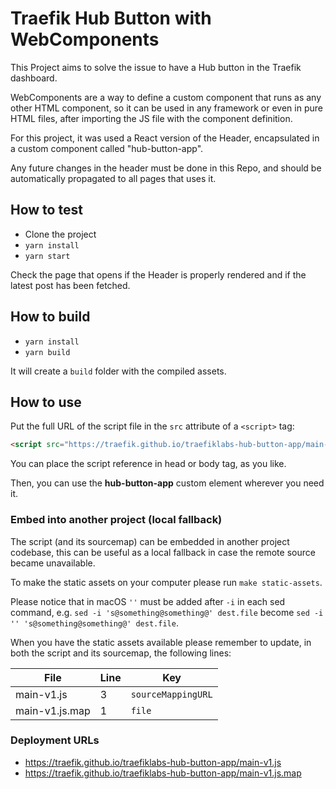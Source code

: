 # Traefik Hub Button with WebComponents

This Project aims to solve the issue to have a Hub button in the Traefik dashboard.

WebComponents are a way to define a custom component that runs as any other HTML component, so it can be used in any framework or even in pure HTML files, after importing the JS file with the component definition.

For this project, it was used a React version of the Header, encapsulated in a custom component called "hub-button-app".

Any future changes in the header must be done in this Repo, and should be automatically propagated to all pages that uses it.

## How to test

- Clone the project
- `yarn install`
- `yarn start`

Check the page that opens if the Header is properly rendered and if the latest post has been fetched.

## How to build

- `yarn install`
- `yarn build`

It will create a `build` folder with the compiled assets.

## How to use

Put the full URL of the script file in the `src` attribute of a `<script>` tag:

```html
<script src="https://traefik.github.io/traefiklabs-hub-button-app/main-v1.js"></script>
```

You can place the script reference in head or body tag, as you like.

Then, you can use the **hub-button-app** custom element wherever you need it.

### Embed into another project (local fallback)

The script (and its sourcemap) can be embedded in another project codebase, this can be useful as a local fallback in
case the remote source became unavailable.

To make the static assets on your computer please run `make static-assets`.

Please notice that in macOS `''` must be added after `-i` in each sed command, e.g.
`sed -i 's@something@something@' dest.file` become `sed -i '' 's@something@something@' dest.file`.

When you have the static assets available please remember to update, in both the script and its sourcemap, the following
lines:

| File | Line | Key |
| - | - | - |
| main-v1.js | 3 | `sourceMappingURL` |
| main-v1.js.map | 1 | `file` |

### Deployment URLs

- https://traefik.github.io/traefiklabs-hub-button-app/main-v1.js
- https://traefik.github.io/traefiklabs-hub-button-app/main-v1.js.map
